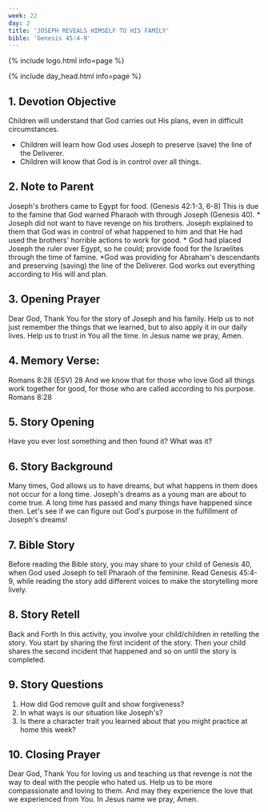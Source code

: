 ```yaml
---
week: 22
day: 2
title: 'JOSEPH REVEALS HIMSELF TO HIS FAMILY'
bible: 'Genesis 45:4-9'
---
```



{% include logo.html info=page %}

{% include day_head.html info=page %}

## 1. Devotion Objective
Children will understand that God carries out His plans, even in difficult circumstances.
- Children will learn how God uses Joseph to preserve (save) the line of the Deliverer.
- Children will know that God is in control over all things.

## 2. Note to Parent
Joseph's brothers came to Egypt for food. (Genesis 42:1-3, 6-8) This is due to the famine that God warned Pharaoh with through Joseph (Genesis 40). * Joseph did not want to have revenge on his brothers. Joseph explained to them that God was in control of what happened to him and that He had used the brothers' horrible actions to work for good. * God had placed Joseph the ruler over Egypt, so he could; provide food for the Israelites through the time of famine. *God was providing for Abraham's descendants and preserving (saving) the line of the Deliverer. God works out everything according to His will and plan.

## 3. Opening Prayer
Dear God, Thank You for the story of Joseph and his family. Help us to not just remember the things that we learned, but to also apply it in our daily lives. Help us to trust in You all the time. In Jesus name we pray, Amen.

## 4. Memory Verse:
Romans 8:28 (ESV) 28 And we know that for those who love God all things work together for good, for those who are called according to his purpose. Romans 8:28

## 5. Story Opening
Have you ever lost something and then found it? What was it?

## 6. Story Background
Many times, God allows us to have dreams, but what happens in them does not occur for a long time. Joseph's dreams as a young man are about to come true. A long time has passed and many things have happened since then. Let's see if we can figure out God's purpose in the fulfillment of Joseph's dreams!


## 7. Bible Story
 Before reading the Bible story, you may share to your child of Genesis 40, when God used Joseph to tell Pharaoh of the feminine. Read Genesis 45:4-9, while reading the story add different voices to make the storytelling more lively.

## 8. Story Retell
Back and Forth In this activity, you involve your child/children in retelling the story. You start by sharing the first incident of the story. Then your child shares the second incident that happened and so on until the story is completed.

## 9. Story Questions
1. How did God remove guilt and show forgiveness?
2. In what ways is our situation like Joseph's?
3. Is there a character trait you learned about that you might practice at home this week?

## 10. Closing Prayer
Dear God, Thank You for loving us and teaching us that revenge is not the way to deal with the people who hated us. Help us to be more compassionate and loving to them. And may they experience the love that we experienced from You. In Jesus name we pray, Amen.

